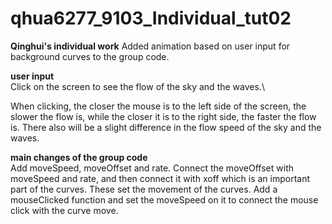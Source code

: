 # qhua6277_9103_Individual_tut02

**Qinghui's individual work**
Added animation based on user input for background curves to the group code.

**user input**\
Click on the screen to see the flow of the sky and the waves.\ 

When clicking, the closer the mouse is to the left side of the screen, the slower the flow is, while the closer it is to the right side, the faster the flow is. There also will be a slight difference in the flow speed of the sky and the waves.

**main changes of the group code**\
Add moveSpeed, moveOffset and rate. Connect the moveOffset with moveSpeed and rate, and then connect it with xoff which is an important part of the curves. These set the movement of the curves.
Add a mouseClicked function and set the moveSpeed on it to connect the mouse click with the curve move.
